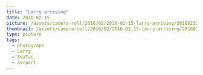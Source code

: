 ```yaml
---
title: "Larry arriving"
date: 2016-02-15
picture: /assets/camera-roll/2016/02/2016-02-15-larry-arriving/20160215_005920401_iOS.jpg
thumbnail: /assets/camera-roll/2016/02/2016-02-15-larry-arriving/20160215_005920401_iOS-thumbnail.jpg
type: picture
tags:
  - photograph
  - Larry
  - SeaTac
  - airport
---
```

